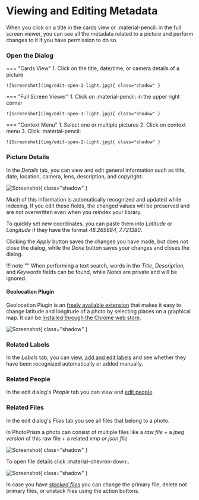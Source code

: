 # Viewing and Editing Metadata

When you click on a title in the cards view or :material-pencil: in the full screen viewer, you can see all the metadata related to a picture and perform changes to it if you have permission to do so.

### Open the Dialog ###

=== "Cards View"
     1. Click on the title, date/time, or camera details of a picture

    ![Screenshot](img/edit-open-1-light.jpg){ class="shadow" }

=== "Full Screen Viewer"
     1. Click on :material-pencil: in the upper right corner

    ![Screenshot](img/edit-open-3-light.jpg){ class="shadow" }

=== "Context Menu"
     1. Select one or multiple pictures
     2. Click on context menu
     3. Click :material-pencil:

    ![Screenshot](img/edit-open-2-light.jpg){ class="shadow" }

### Picture Details ###

In the *Details* tab, you can view and edit general information such as title, date, location, camera, lens, description, and copyright:

![Screenshot](img/edit-details-light.jpg){ class="shadow" }

Much of this information is automatically recognized and updated while indexing. If you edit these fields, the changed values will be preserved and are not overwritten even when you reindex your library.

To quickly set new coordinates, you can paste them into *Latitude* or *Longitude* if they have the format *48.265684, 7.721380*.

Clicking the *Apply* button saves the changes you have made, but does not close the dialog, while the *Done* button saves your changes and closes the dialog.

!!! note ""
    When performing a text search, words in the *Title*, *Description*, and *Keywords* fields can be found, while *Notes* are private and will be ignored.
    
#### Geolocation Plugin ####

Geolocation Plugin is an [freely available extension](https://github.com/andyvalerio/photoprism-geolocation) that makes it easy to change latitude and longitude of a photo by selecting places on a graphical map. It can be [installed through the Chrome web store](https://chrome.google.com/webstore/detail/geolocation-plugin-for-ph/oggmpodnbdcmfiognbkkeffacpeaifch).

![Screenshot](https://valerio.nu/maps/geolocation.jpg){ class="shadow" }
    
### Related Labels ###

In the *Labels* tab, you can [view, add and edit labels](labels.md) and see whether they have been recognized automatically or added manually.

### Related People ###

In the edit dialog's *People* tab you can view and [edit people](people.md).

### Related Files ###

In the edit dialog's *Files* tab you see all files that belong to a photo.

In PhotoPrism a photo can consist of multiple files like a *raw file* + a *jpeg version* of this raw file + a related *xmp or json file*.

![Screenshot](img/edit-files-1-light.jpg){ class="shadow" }

To open file details click :material-chevron-down:.

![Screenshot](img/edit-files-2-light.jpg){ class="shadow" }

In case you have [*stacked files*](stacks.md) you can change the primary file, delete not primary files, or unstack files using the action buttons.


